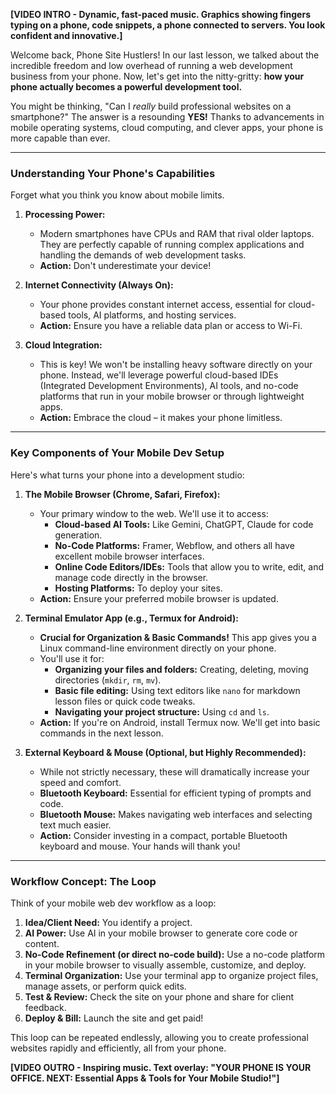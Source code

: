 **[VIDEO INTRO - Dynamic, fast-paced music. Graphics showing fingers typing on a phone, code snippets, a phone connected to servers. You look confident and innovative.]**

Welcome back, Phone Site Hustlers! In our last lesson, we talked about the incredible freedom and low overhead of running a web development business from your phone. Now, let's get into the nitty-gritty: **how your phone actually becomes a powerful development tool.**

You might be thinking, "Can I *really* build professional websites on a smartphone?" The answer is a resounding **YES!** Thanks to advancements in mobile operating systems, cloud computing, and clever apps, your phone is more capable than ever.

---

### **Understanding Your Phone's Capabilities**

Forget what you think you know about mobile limits.

1.  **Processing Power:**
    * Modern smartphones have CPUs and RAM that rival older laptops. They are perfectly capable of running complex applications and handling the demands of web development tasks.
    * **Action:** Don't underestimate your device!

2.  **Internet Connectivity (Always On):**
    * Your phone provides constant internet access, essential for cloud-based tools, AI platforms, and hosting services.
    * **Action:** Ensure you have a reliable data plan or access to Wi-Fi.

3.  **Cloud Integration:**
    * This is key! We won't be installing heavy software directly on your phone. Instead, we'll leverage powerful cloud-based IDEs (Integrated Development Environments), AI tools, and no-code platforms that run in your mobile browser or through lightweight apps.
    * **Action:** Embrace the cloud – it makes your phone limitless.

---

### **Key Components of Your Mobile Dev Setup**

Here's what turns your phone into a development studio:

1.  **The Mobile Browser (Chrome, Safari, Firefox):**
    * Your primary window to the web. We'll use it to access:
        * **Cloud-based AI Tools:** Like Gemini, ChatGPT, Claude for code generation.
        * **No-Code Platforms:** Framer, Webflow, and others all have excellent mobile browser interfaces.
        * **Online Code Editors/IDEs:** Tools that allow you to write, edit, and manage code directly in the browser.
        * **Hosting Platforms:** To deploy your sites.
    * **Action:** Ensure your preferred mobile browser is updated.

2.  **Terminal Emulator App (e.g., Termux for Android):**
    * **Crucial for Organization & Basic Commands!** This app gives you a Linux command-line environment directly on your phone.
    * You'll use it for:
        * **Organizing your files and folders:** Creating, deleting, moving directories (`mkdir`, `rm`, `mv`).
        * **Basic file editing:** Using text editors like `nano` for markdown lesson files or quick code tweaks.
        * **Navigating your project structure:** Using `cd` and `ls`.
    * **Action:** If you're on Android, install Termux now. We'll get into basic commands in the next lesson.

3.  **External Keyboard & Mouse (Optional, but Highly Recommended):**
    * While not strictly necessary, these will dramatically increase your speed and comfort.
    * **Bluetooth Keyboard:** Essential for efficient typing of prompts and code.
    * **Bluetooth Mouse:** Makes navigating web interfaces and selecting text much easier.
    * **Action:** Consider investing in a compact, portable Bluetooth keyboard and mouse. Your hands will thank you!

---

### **Workflow Concept: The Loop**

Think of your mobile web dev workflow as a loop:

1.  **Idea/Client Need:** You identify a project.
2.  **AI Power:** Use AI in your mobile browser to generate core code or content.
3.  **No-Code Refinement (or direct no-code build):** Use a no-code platform in your mobile browser to visually assemble, customize, and deploy.
4.  **Terminal Organization:** Use your terminal app to organize project files, manage assets, or perform quick edits.
5.  **Test & Review:** Check the site on your phone and share for client feedback.
6.  **Deploy & Bill:** Launch the site and get paid!

This loop can be repeated endlessly, allowing you to create professional websites rapidly and efficiently, all from your phone.

**[VIDEO OUTRO - Inspiring music. Text overlay: "YOUR PHONE IS YOUR OFFICE. NEXT: Essential Apps & Tools for Your Mobile Studio!"]**
